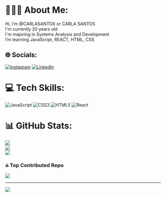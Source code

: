 # 🙋🏻‍♀️ About Me:
Hi, I’m @CARLASANTOX or CARLA SANTOS<br>I'm currently 20 years old<br>I'm majoring in Systems Analysis and Development<br>I’m learning JavaScript, REACT, HTML, CSS


## 🌐 Socials:
[![Instagram](https://img.shields.io/badge/Instagram-%23E4405F.svg?logo=Instagram&logoColor=white)](https://instagram.com/https://www.instagram.com/carlasantos_r/) [![LinkedIn](https://img.shields.io/badge/LinkedIn-%230077B5.svg?logo=linkedin&logoColor=white)](https://linkedin.com/in/www.linkedin.com/in/carlarosa-) 

# 💻 Tech Skills:
![JavaScript](https://img.shields.io/badge/javascript-%23323330.svg?style=for-the-badge&logo=javascript&logoColor=%23F7DF1E) ![CSS3](https://img.shields.io/badge/css3-%231572B6.svg?style=for-the-badge&logo=css3&logoColor=white) ![HTML5](https://img.shields.io/badge/html5-%23E34F26.svg?style=for-the-badge&logo=html5&logoColor=white) ![React](https://img.shields.io/badge/react-%2320232a.svg?style=for-the-badge&logo=react&logoColor=%2361DAFB)
# 📊 GitHub Stats:
![](https://github-readme-stats.vercel.app/api?username=CARLASANTOX&theme=shades-of-purple&hide_border=false&include_all_commits=false&count_private=false)<br/>
![](https://github-readme-streak-stats.herokuapp.com/?user=CARLASANTOX&theme=shades-of-purple&hide_border=false)<br/>
![](https://github-readme-stats.vercel.app/api/top-langs/?username=CARLASANTOX&theme=shades-of-purple&hide_border=false&include_all_commits=false&count_private=false&layout=compact)

### 🔝 Top Contributed Repo
![](https://github-contributor-stats.vercel.app/api?username=CARLASANTOX&limit=5&theme=shades-of-purple&combine_all_yearly_contributions=true)

---
[![](https://visitcount.itsvg.in/api?id=CARLASANTOX&icon=5&color=6)](https://visitcount.itsvg.in)

<!-- Proudly created with GPRM ( https://gprm.itsvg.in ) -->
